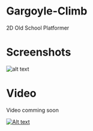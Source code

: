 # Gargoyle-Climb
2D Old School Platformer

# Screenshots
![alt text](https://image.ibb.co/fxUb4K/Gc_Screenshot_2018_10_02_14_31_39_48.png)

# Video
Video comming soon

[![Alt text](https://image.ibb.co/fxUb4K/Gc_Screenshot_2018_10_02_14_31_39_48.png)](lienvideo)
